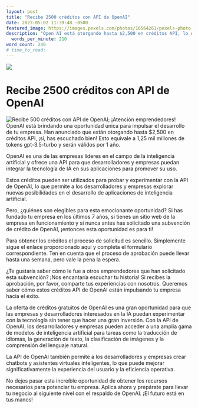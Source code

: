 ```yaml
---
layout: post
title: "Recibe 2500 créditos con API de OpenAI"
date: 2023-05-02 11:39:48 -0500
featured_image: https://images.pexels.com/photos/16564261/pexels-photo-16564261/free-photo-of-telefono-inteligente-sucio-firmar-internet.jpeg?auto=compress&cs=tinysrgb&w=1260&h=750&dpr=1
description: "Open AI está otorgando hasta $2,500 en créditos API, lo que equivale a 1,25 mil millones de tokens gpt-3.5-turbo y serán válidos por 1 año."
  words_per_minute: 210
word_count: 240
# time_to_read:
---
```


![](https://)

# Recibe 2500 créditos con API de OpenAI

![Recibe 500 créditos con API de OpenAI](https://images.pexels.com/photos/16564261/pexels-photo-16564261/free-photo-of-telefono-inteligente-sucio-firmar-internet.jpeg?auto=compress&cs=tinysrgb&w=1260&h=750&dpr=1);
¡Atención emprendedores! OpenAI está brindando una oportunidad única para impulsar el desarrollo de tu empresa. Han anunciado que están otorgando hasta $2,500 en créditos API, ¡sí, has escuchado bien! Esto equivale a 1,25 mil millones de tokens gpt-3.5-turbo y serán válidos por 1 año.

OpenAI es una de las empresas líderes en el campo de la inteligencia artificial y ofrece una API para que desarrolladores y empresas puedan integrar la tecnología de IA en sus aplicaciones para promover su uso.

Estos créditos pueden ser utilizados para probar y experimentar con la API de OpenAI, lo que permite a los desarrolladores y empresas explorar nuevas posibilidades en el desarrollo de aplicaciones de inteligencia artificial.

Pero, ¿quiénes son elegibles para esta emocionante oportunidad? Si has fundado tu empresa en los últimos 7 años, si tienes un sitio web de la empresa en funcionamiento y si nunca antes has solicitado una subvención de crédito de OpenAI, ¡entonces esta oportunidad es para ti!

Para obtener los créditos el proceso de solicitud es sencillo. Simplemente sigue el enlace proporcionado aquí y completa el formulario correspondiente. Ten en cuenta que el proceso de aprobación puede llevar hasta una semana, pero vale la pena la espera.

¿Te gustaría saber cómo le fue a otros emprendedores que han solicitado esta subvención? ¡Nos encantaría escuchar tu historia! Si recibes la aprobación, por favor, comparte tus experiencias con nosotros. Queremos saber cómo estos créditos API de OpenAI están impulsando tu empresa hacia el éxito.

La oferta de créditos gratuitos de OpenAI es una gran oportunidad para que las empresas y desarrolladores interesados en la IA puedan experimentar con la tecnología sin tener que hacer una gran inversión. Con la API de OpenAI, los desarrolladores y empresas pueden acceder a una amplia gama de modelos de inteligencia artificial para tareas como la traducción de idiomas, la generación de texto, la clasificación de imágenes y la comprensión del lenguaje natural.

La API de OpenAI también permite a los desarrolladores y empresas crear chatbots y asistentes virtuales inteligentes, lo que puede mejorar significativamente la experiencia del usuario y la eficiencia operativa.

No dejes pasar esta increíble oportunidad de obtener los recursos necesarios para potenciar tu empresa. Aplica ahora y prepárate para llevar tu negocio al siguiente nivel con el respaldo de OpenAI. ¡El futuro está en tus manos!
